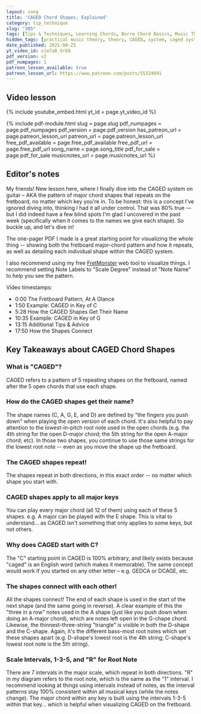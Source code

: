 ```yaml
---
layout: song
title: 'CAGED Chord Shapes, Explained'
category: tip_technique
slug: "385"
tags: [Tips & Techniques, Learning Chords, Barre Chord Basics, Music Theory]
hidden_tags: [practical music theory, theory, CAGED, system, caged system]
date_published: 2021-08-25
yt_video_id: cie7a8_SrEA
pdf_version: v2
pdf_numpages: 1
patreon_lesson_available: true
patreon_lesson_url: https://www.patreon.com/posts/55324691
---
```


## Video lesson

{% include youtube_embed.html yt_id = page.yt_video_id %}

{% include pdf-module.html slug = page.slug pdf_numpages = page.pdf_numpages pdf_version = page.pdf_version has_patreon_url = page.patreon_lesson_url patreon_url = page.patreon_lesson_url free_pdf_available = page.free_pdf_available free_pdf_url = page.free_pdf_url song_name = page.song_title pdf_for_sale = page.pdf_for_sale musicnotes_url = page.musicnotes_url %}

## Editor's notes

My friends! New lesson here, where I finally dive into the CAGED system on guitar – AKA the pattern of major chord shapes that repeats on the fretboard, no matter which key you're in. To be honest: this is a concept I've ignored diving into, thinking I had it all under control. That was 80% true -– but I did indeed have a few blind spots I'm glad I uncovered in the past week (specifically when it comes to the names we give each shape). So buckle up, and let's dive in!

The one-pager PDF I made is a great starting point for visualizing the whole thing -- showing both the fretboard major-chord pattern and how it repeats, as well as detailing each individual shape within the CAGED system.

I also recommend using my free [FretMonster](https://playsongnotes.com/fretmonster.html) web tool to visualize things. I recommend setting Note Labels to "Scale Degree" instead of "Note Name" to help you see the pattern.

Video timestamps:

- 0:00 The Fretboard Pattern, At A Glance
- 1:50 Example: CAGED in Key of C
- 5:28 How the CAGED Shapes Get Their Name
- 10:35 Example: CAGED in Key of G
- 13:15 Additional Tips & Advice
- 17:50 How the Shapes Connect

## Key Takeaways about CAGED Chord Shapes

### What is "CAGED"?

CAGED refers to a pattern of 5 repeating shapes on the fretboard, named after the 5 open chords that use each shape.

### How do the CAGED shapes get their name?

The shape names (C, A, G, E, and D) are defined by "the fingers you push down" when playing the open version of each chord. It's also helpful to pay attention to the lowest-in-pitch root note used in the open chords (e.g. the 4th string for the open D-major chord; the 5th string for the open A-major chord; etc). In those two shapes, you continue to use those same strings for the lowest root note -- even as you move the shape up the fretboard.

### The CAGED shapes repeat!

The shapes repeat in both directions, in this exact order -- no matter which shape you start with.

### CAGED shapes apply to all major keys

You can play every major chord (all 12 of them) using each of these 5 shapes. e.g. A major can be played with the E shape. This is vital to understand... as CAGED isn't something that only applies to some keys, but not others.

### Why does CAGED start with C?

The "C" starting point in CAGED is 100% arbitrary, and likely exists because "caged" is an English word (which makes it memorable). The same concept would work if you started on any other letter – e.g. GEDCA or DCAGE, etc.

### The shapes connect with each other!

All the shapes connect! The end of each shape is used in the start of the next shape (and the same going in reverse). A clear example of this the "three in a row" notes used in the A shape (just like you push down when doing an A-major chord), which are notes left open in the G-chape chord. Likewise, the thinnest-three-string "triangle" is visible in both the D-shape and the C-shape. Again, it's the different bass-most root notes which set these shapes apart (e.g. D-shape's lowest root is the 4th string; C-shape's lowest root note is the 5th string).

### Scale Intervals, 1-3-5, and "R" for Root Note

There are 7 intervals in the major scale, which repeat in both directions. "R" in my diagram refers to the root note, which is the same as the "1" interval. I recommend looking at things using intervals instead of notes, as the interval patterns stay 100% consistent within all musical keys (while the notes change). The major chord within any key is built using the intervals 1-3-5 within that key... which is helpful when visualizing CAGED on the fretboard.
